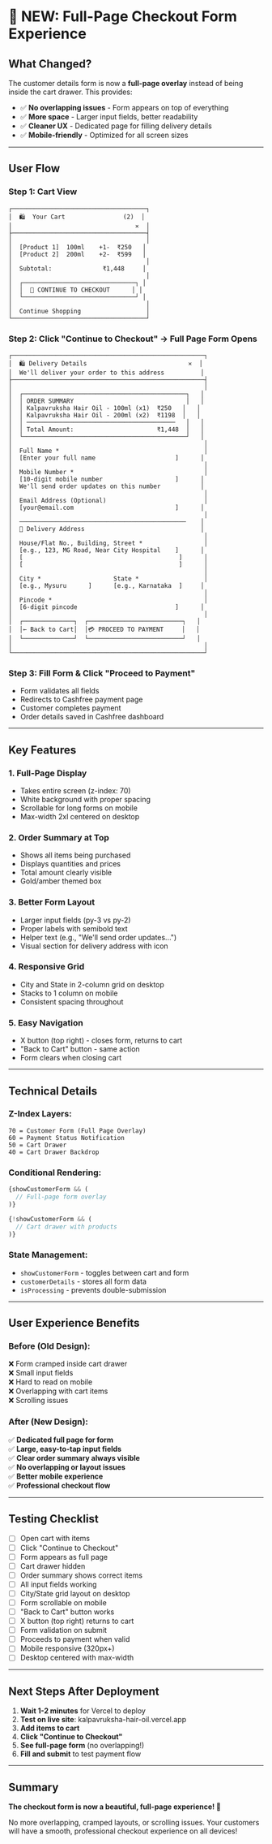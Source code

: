 # 🎉 NEW: Full-Page Checkout Form Experience

## What Changed?

The customer details form is now a **full-page overlay** instead of being inside the cart drawer. This provides:
- ✅ **No overlapping issues** - Form appears on top of everything
- ✅ **More space** - Larger input fields, better readability
- ✅ **Cleaner UX** - Dedicated page for filling delivery details
- ✅ **Mobile-friendly** - Optimized for all screen sizes

---

## User Flow

### Step 1: Cart View
```
┌─────────────────────────────────────┐
│  🛍️  Your Cart                (2)  │
│                                  ✕  │
├─────────────────────────────────────┤
│                                     │
│  [Product 1]  100ml    +1-  ₹250   │
│  [Product 2]  200ml    +2-  ₹599   │
│                                     │
│  Subtotal:              ₹1,448     │
│                                     │
│  ┌───────────────────────────────┐ │
│  │  📝 CONTINUE TO CHECKOUT      │ │
│  └───────────────────────────────┘ │
│                                     │
│  Continue Shopping                  │
└─────────────────────────────────────┘
```

### Step 2: Click "Continue to Checkout" → Full Page Form Opens
```
┌─────────────────────────────────────────────────────┐
│  🛍️ Delivery Details                            ✕  │
│  We'll deliver your order to this address          │
├─────────────────────────────────────────────────────┤
│                                                     │
│  ┌─────────────────────────────────────────────┐   │
│  │ ORDER SUMMARY                               │   │
│  │ Kalpavruksha Hair Oil - 100ml (x1)  ₹250   │   │
│  │ Kalpavruksha Hair Oil - 200ml (x2)  ₹1198  │   │
│  │ ─────────────────────────────────────────   │   │
│  │ Total Amount:                       ₹1,448  │   │
│  └─────────────────────────────────────────────┘   │
│                                                     │
│  Full Name *                                        │
│  [Enter your full name                      ]      │
│                                                     │
│  Mobile Number *                                    │
│  [10-digit mobile number                    ]      │
│  We'll send order updates on this number           │
│                                                     │
│  Email Address (Optional)                           │
│  [your@email.com                            ]      │
│                                                     │
│  ──────────────────────────────────────────────    │
│  📍 Delivery Address                                │
│                                                     │
│  House/Flat No., Building, Street *                 │
│  [e.g., 123, MG Road, Near City Hospital    ]      │
│  [                                           ]      │
│  [                                           ]      │
│                                                     │
│  City *                    State *                  │
│  [e.g., Mysuru      ]      [e.g., Karnataka  ]     │
│                                                     │
│  Pincode *                                          │
│  [6-digit pincode                           ]      │
│                                                     │
│  ┌──────────────┐  ┌──────────────────────────┐   │
│  │← Back to Cart│  │💳 PROCEED TO PAYMENT     │   │
│  └──────────────┘  └──────────────────────────┘   │
│                                                     │
└─────────────────────────────────────────────────────┘
```

### Step 3: Fill Form & Click "Proceed to Payment"
- Form validates all fields
- Redirects to Cashfree payment page
- Customer completes payment
- Order details saved in Cashfree dashboard

---

## Key Features

### 1. **Full-Page Display**
- Takes entire screen (z-index: 70)
- White background with proper spacing
- Scrollable for long forms on mobile
- Max-width 2xl centered on desktop

### 2. **Order Summary at Top**
- Shows all items being purchased
- Displays quantities and prices
- Total amount clearly visible
- Gold/amber themed box

### 3. **Better Form Layout**
- Larger input fields (py-3 vs py-2)
- Proper labels with semibold text
- Helper text (e.g., "We'll send order updates...")
- Visual section for delivery address with icon

### 4. **Responsive Grid**
- City and State in 2-column grid on desktop
- Stacks to 1 column on mobile
- Consistent spacing throughout

### 5. **Easy Navigation**
- X button (top right) - closes form, returns to cart
- "Back to Cart" button - same action
- Form clears when closing cart

---

## Technical Details

### Z-Index Layers:
```
70 = Customer Form (Full Page Overlay)
60 = Payment Status Notification
50 = Cart Drawer
40 = Cart Drawer Backdrop
```

### Conditional Rendering:
```javascript
{showCustomerForm && (
  // Full-page form overlay
)}

{!showCustomerForm && (
  // Cart drawer with products
)}
```

### State Management:
- `showCustomerForm` - toggles between cart and form
- `customerDetails` - stores all form data
- `isProcessing` - prevents double-submission

---

## User Experience Benefits

### Before (Old Design):
❌ Form cramped inside cart drawer  
❌ Small input fields  
❌ Hard to read on mobile  
❌ Overlapping with cart items  
❌ Scrolling issues  

### After (New Design):
✅ **Dedicated full page for form**  
✅ **Large, easy-to-tap input fields**  
✅ **Clear order summary always visible**  
✅ **No overlapping or layout issues**  
✅ **Better mobile experience**  
✅ **Professional checkout flow**  

---

## Testing Checklist

- [ ] Open cart with items
- [ ] Click "Continue to Checkout"
- [ ] Form appears as full page
- [ ] Cart drawer hidden
- [ ] Order summary shows correct items
- [ ] All input fields working
- [ ] City/State grid layout on desktop
- [ ] Form scrollable on mobile
- [ ] "Back to Cart" button works
- [ ] X button (top right) returns to cart
- [ ] Form validation on submit
- [ ] Proceeds to payment when valid
- [ ] Mobile responsive (320px+)
- [ ] Desktop centered with max-width

---

## Next Steps After Deployment

1. **Wait 1-2 minutes** for Vercel to deploy
2. **Test on live site**: kalpavruksha-hair-oil.vercel.app
3. **Add items to cart**
4. **Click "Continue to Checkout"**
5. **See full-page form** (no overlapping!)
6. **Fill and submit** to test payment flow

---

## Summary

**The checkout form is now a beautiful, full-page experience! 🎉**

No more overlapping, cramped layouts, or scrolling issues. Your customers will have a smooth, professional checkout experience on all devices!
